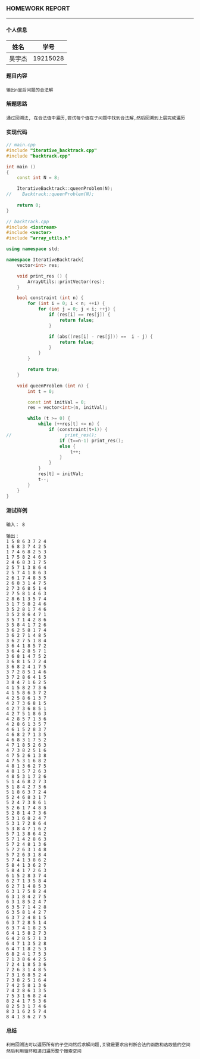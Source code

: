 ### HOMEWORK REPORT

---

#### 个人信息

 姓名 | 学号 
 :---: | :---:
 吴宇杰 | 19215028
 
#### 题目内容
 
    输出n皇后问题的合法解
    
#### 解题思路

    通过回溯法, 在合法值中遍历,尝试每个值在子问题中找到合法解,然后回溯到上层完成遍历
    
#### 实现代码

```c++
// main.cpp
#include "iterative_backtrack.cpp"
#include "backtrack.cpp"

int main ()
{
    const int N = 8;

    IterativeBacktrack::queenProblem(N);
//    Backtrack::queenProblem(N);
    
    return 0;
}

// backtrack.cpp
#include <iostream>
#include <vector>
#include "array_utils.h"

using namespace std;

namespace IterativeBacktrack{
    vector<int> res;

    void print_res () {
        ArrayUtils::printVector(res);
    }

    bool constraint (int n) {
        for (int i = 0; i < n; ++i) {
            for (int j = 0; j < i; ++j) {
                if (res[i] == res[j]) {
                    return false;
                }

                if (abs((res[i] - res[j])) ==  i - j) {
                    return false;
                }
            }
        }

        return true;
    }

    void queenProblem (int n) {
        int t = 0;

        const int initVal = 0;
        res = vector<int>(n, initVal);

        while (t >= 0) {
            while (++res[t] <= n) {
                if (constraint(t+1)) {
//                    print_res();
                    if (t==n-1) print_res();
                    else {
                        t++;
                    }
                }
            }
            res[t] = initVal;
            t--;
        }
    }
}
```

#### 测试样例

    输入： 8
    
    输出：
    1 5 8 6 3 7 2 4 
    1 6 8 3 7 4 2 5 
    1 7 4 6 8 2 5 3 
    1 7 5 8 2 4 6 3 
    2 4 6 8 3 1 7 5 
    2 5 7 1 3 8 6 4 
    2 5 7 4 1 8 6 3 
    2 6 1 7 4 8 3 5 
    2 6 8 3 1 4 7 5 
    2 7 3 6 8 5 1 4 
    2 7 5 8 1 4 6 3 
    2 8 6 1 3 5 7 4 
    3 1 7 5 8 2 4 6 
    3 5 2 8 1 7 4 6 
    3 5 2 8 6 4 7 1 
    3 5 7 1 4 2 8 6 
    3 5 8 4 1 7 2 6 
    3 6 2 5 8 1 7 4 
    3 6 2 7 1 4 8 5 
    3 6 2 7 5 1 8 4 
    3 6 4 1 8 5 7 2 
    3 6 4 2 8 5 7 1 
    3 6 8 1 4 7 5 2 
    3 6 8 1 5 7 2 4 
    3 6 8 2 4 1 7 5 
    3 7 2 8 5 1 4 6 
    3 7 2 8 6 4 1 5 
    3 8 4 7 1 6 2 5 
    4 1 5 8 2 7 3 6 
    4 1 5 8 6 3 7 2 
    4 2 5 8 6 1 3 7 
    4 2 7 3 6 8 1 5 
    4 2 7 3 6 8 5 1 
    4 2 7 5 1 8 6 3 
    4 2 8 5 7 1 3 6 
    4 2 8 6 1 3 5 7 
    4 6 1 5 2 8 3 7 
    4 6 8 2 7 1 3 5 
    4 6 8 3 1 7 5 2 
    4 7 1 8 5 2 6 3 
    4 7 3 8 2 5 1 6 
    4 7 5 2 6 1 3 8 
    4 7 5 3 1 6 8 2 
    4 8 1 3 6 2 7 5 
    4 8 1 5 7 2 6 3 
    4 8 5 3 1 7 2 6 
    5 1 4 6 8 2 7 3 
    5 1 8 4 2 7 3 6 
    5 1 8 6 3 7 2 4 
    5 2 4 6 8 3 1 7 
    5 2 4 7 3 8 6 1 
    5 2 6 1 7 4 8 3 
    5 2 8 1 4 7 3 6 
    5 3 1 6 8 2 4 7 
    5 3 1 7 2 8 6 4 
    5 3 8 4 7 1 6 2 
    5 7 1 3 8 6 4 2 
    5 7 1 4 2 8 6 3 
    5 7 2 4 8 1 3 6 
    5 7 2 6 3 1 4 8 
    5 7 2 6 3 1 8 4 
    5 7 4 1 3 8 6 2 
    5 8 4 1 3 6 2 7 
    5 8 4 1 7 2 6 3 
    6 1 5 2 8 3 7 4 
    6 2 7 1 3 5 8 4 
    6 2 7 1 4 8 5 3 
    6 3 1 7 5 8 2 4 
    6 3 1 8 4 2 7 5 
    6 3 1 8 5 2 4 7 
    6 3 5 7 1 4 2 8 
    6 3 5 8 1 4 2 7 
    6 3 7 2 4 8 1 5 
    6 3 7 2 8 5 1 4 
    6 3 7 4 1 8 2 5 
    6 4 1 5 8 2 7 3 
    6 4 2 8 5 7 1 3 
    6 4 7 1 3 5 2 8 
    6 4 7 1 8 2 5 3 
    6 8 2 4 1 7 5 3 
    7 1 3 8 6 4 2 5 
    7 2 4 1 8 5 3 6 
    7 2 6 3 1 4 8 5 
    7 3 1 6 8 5 2 4 
    7 3 8 2 5 1 6 4 
    7 4 2 5 8 1 3 6 
    7 4 2 8 6 1 3 5 
    7 5 3 1 6 8 2 4 
    8 2 4 1 7 5 3 6 
    8 2 5 3 1 7 4 6 
    8 3 1 6 2 5 7 4 
    8 4 1 3 6 2 7 5

#### 总结

    利用回溯法可以遍历所有的子空间然后求解问题,关键是要求出判断合法的函数和选取值的空间
    然后利用循环和递归遍历整个搜索空间
    